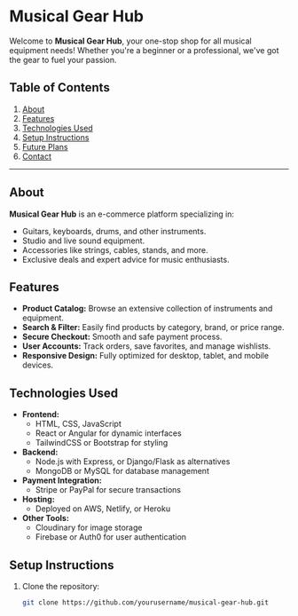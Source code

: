 # Musical Gear Hub  

Welcome to **Musical Gear Hub**, your one-stop shop for all musical equipment needs! Whether you're a beginner or a professional, we've got the gear to fuel your passion.  

## Table of Contents  
1. [About](#about)  
2. [Features](#features)  
3. [Technologies Used](#technologies-used)  
4. [Setup Instructions](#setup-instructions)  
5. [Future Plans](#future-plans)  
6. [Contact](#contact)  

---

## About  

**Musical Gear Hub** is an e-commerce platform specializing in:  
- Guitars, keyboards, drums, and other instruments.  
- Studio and live sound equipment.  
- Accessories like strings, cables, stands, and more.  
- Exclusive deals and expert advice for music enthusiasts.  

## Features  

- **Product Catalog:** Browse an extensive collection of instruments and equipment.  
- **Search & Filter:** Easily find products by category, brand, or price range.  
- **Secure Checkout:** Smooth and safe payment process.  
- **User Accounts:** Track orders, save favorites, and manage wishlists.  
- **Responsive Design:** Fully optimized for desktop, tablet, and mobile devices.  

## Technologies Used  

- **Frontend:**  
  - HTML, CSS, JavaScript  
  - React or Angular for dynamic interfaces  
  - TailwindCSS or Bootstrap for styling  
- **Backend:**  
  - Node.js with Express, or Django/Flask as alternatives  
  - MongoDB or MySQL for database management  
- **Payment Integration:**  
  - Stripe or PayPal for secure transactions  
- **Hosting:**  
  - Deployed on AWS, Netlify, or Heroku  
- **Other Tools:**  
  - Cloudinary for image storage  
  - Firebase or Auth0 for user authentication  

## Setup Instructions  

1. Clone the repository:  
   ```bash  
   git clone https://github.com/yourusername/musical-gear-hub.git  
